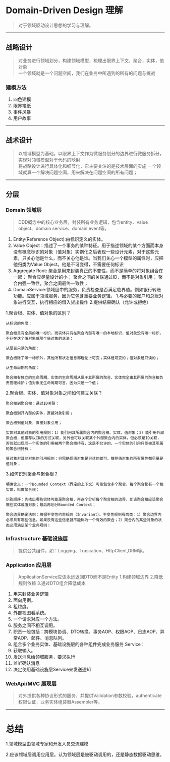 # Domain-Driven Design 理解
>对于领域驱动设计思想的学习与理解。

---

## 战略设计
>对业务进行领域划分，构建领域模型，梳理出限界上下文，聚合，实体，值对象  
>一个领域就是一个问题空间，我们在业务中所遇到的所有的问题与挑战
### 建模方法
1. 四色建模
2. 限界笔纸
3. 事件风暴
4. 用户故事

---
## 战术设计
>以领域模型为基础，以限界上下文作为微服务划分的边界进行微服务拆分，实现对领域模型对于代码的映射   
>将战略设计进行具体化和细节化，它主要关注的是技术层面的实施
>一个领域就算一个解决问题空间，用来解决在问题空间的所有问题；


---


## 分层

### Domain 领域层
>DDD概念中的核心业务层，封装所有业务逻辑，包含entity、value object、domain service、domain event等。

1. Entity(Reference Object):由标识定义的实体。
2. Value Object：描述了一个事务的某种特征。用于描述领域的某个方面而本身没有概念标识的对象（值对象）实例化之后表现一些设计元素，对于这些元素，只关心他是什么，而不关心他是谁。当我们关心一个模型的属性时，应把他归类为Value Object。他是不可变得，不需要任何标识
3. Aggregate Root: 聚合是用来封装真正的不变性，而不是简单的将对象组合在一起；
				聚合应尽量设计的小；
				聚合之间的关联通过ID，而不是对象引用；
				聚合内强一致性，聚合之间最终一致性；
4. DomainService:领域层中的服务，负责检查是否满足临界值。例如银行转账功能。应属于领域服务，因为它包含重要业务逻辑。
		1.与必要的账户和总账对象进行交互，执行相应的借入贷出操作
		2.提供结果确认（允许或拒绝）

1.聚合根、实体、值对象的区别？

	从标识的角度：

	聚合根具有全局的唯一标识，而实体只有在聚合内部有唯一的本地标识，值对象没有唯一标识，不存在这个值对象或那个值对象的说法；

	从是否只读的角度：

	聚合根除了唯一标识外，其他所有状态信息都理论上可变；实体是可变的；值对象是只读的；

	从生命周期的角度：

	聚合根有独立的生命周期，实体的生命周期从属于其所属的聚合，实体完全由其所属的聚合根负责管理维护；值对象无生命周期可言，因为只是一个值；

2.聚合根、实体、值对象对象之间如何建立关联？

	聚合根到聚合根：通过ID关联；

	聚合根到其内部的实体，直接对象引用；

	聚合根到值对象，直接对象引用；

	实体对其他对象的引用规则：1）能引用其所属聚合内的聚合根、实体、值对象；2）能引用外部聚合根，但推荐以ID的方式关联，另外也可以关联某个外部聚合内的实体，但必须是ID关联，否则就出现同一个实体的引用被两个聚合根持有，这是不允许的，一个实体的引用只能被其所属的聚合根持有；

	值对象对其他对象的引用规则：只需确保值对象是只读的即可，推荐值对象的所有属性都尽量是值对象；

3.如何识别聚合与聚合根？

	明确含义：一个Bounded Context（界定的上下文）可能包含多个聚合，每个聚合都有一个根实体，叫做聚合根；

	识别顺序：先找出哪些实体可能是聚合根，再逐个分析每个聚合根的边界，即该聚合根应该聚合哪些实体或值对象；最后再划分Bounded Context；

	聚合边界确定法则：根据不变性约束规则（Invariant）。不变性规则有两类：1）聚合边界内必须具有哪些信息，如果没有这些信息就不能称为一个有效的聚合；2）聚合内的某些对象的状态必须满足某个业务规则；

### Infrastructure 基础设施层
>提供公共组件，如：Logging、Trascation、HttpClient,ORM等。

### Application 应用层   
>ApplicationService应该永远返回DTO而不是Entity
>		1.构建领域边界
>		2.降低规则依赖
>		3.通过DTO组合降低成本
	
1. 用来封装业务逻辑
2. 面向用例。
3. 粗粒度。
4. 外部视图看系统。
5. 一个请求对应一个方法。
6. 服务之间不相互调用。
7. 职责一般包括：跨模块协调、DTO转换、事务AOP、权限AOP、日志AOP、异常AOP、邮件、消息队列。
8. 组合多个业务实体、基础设施层的各种组件完成业务服务
Service：
9. 获取输入。
10. 发送消息给领域服务，要求执行
11. 监听确认消息
12. 决定使用基础设施层Service来发送通知

### WebApi/MVC 展现层
>对外提供各种协议形式的服务，并提供Validation参数校验，authenticate权限认证，业务实体组装器Assembler等。




---
# 总结
 1.领域模型由领域专家和开发人员交流建模

 2.应该领域层调用应用层。认为领域层是被驱动调用的，还是静态数据驱动思维。